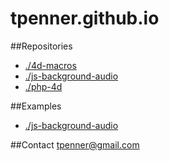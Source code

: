 tpenner.github.io
=================

##Repositories
* [./4d-macros](https://tpenner.github.io/4d-macros/)
* [./js-background-audio](https://github.com/tpenner/js-background-audio)
* [./php-4d](https://github.com/tpenner/php-4d)

##Examples
* [./js-background-audio](https://tpenner.github.io/js-background-audio.html)

##Contact
tpenner@gmail.com

